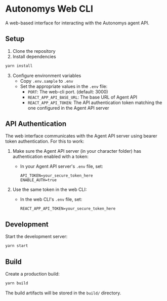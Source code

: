 # Autonomys Web CLI

A web-based interface for interacting with the Autonomys agent API.

## Setup

1. Clone the repository
2. Install dependencies
```bash
yarn install
```

3. Configure environment variables
   - Copy `.env.sample` to `.env`
   - Set the appropriate values in the `.env` file:
     - `PORT`: The web-cli port. (default: 3000)
     - `REACT_APP_API_BASE_URL`: The base URL of Agent API
     - `REACT_APP_API_TOKEN`: The API authentication token matching the one configured in the Agent API server

## API Authentication

The web interface communicates with the Agent API server using bearer token authentication. For this to work:

1. Make sure the Agent API server (in your character folder) has authentication enabled with a token:
   - In your Agent API server's `.env` file, set:
     ```
     API_TOKEN=your_secure_token_here
     ENABLE_AUTH=true
     ```

2. Use the same token in the web CLI:
   - In the web CLI's `.env` file, set:
     ```
     REACT_APP_API_TOKEN=your_secure_token_here
     ```

## Development

Start the development server:
```bash
yarn start
```

## Build

Create a production build:
```bash
yarn build
```

The build artifacts will be stored in the `build/` directory. 